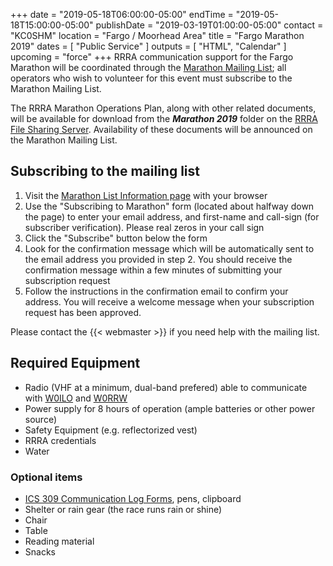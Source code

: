 +++
date = "2019-05-18T06:00:00-05:00"
endTime = "2019-05-18T15:00:00-05:00"
publishDate = "2019-03-19T01:00:00-05:00"
contact = "KC0SHM"
location = "Fargo / Moorhead Area"
title = "Fargo Marathon 2019"
dates = [ "Public Service" ]
outputs = [ "HTML", "Calendar" ]
upcoming = "force"
+++
RRRA communication support for the Fargo Marathon will be coordinated
through the
[Marathon Mailing List](https://lists.rrra.org/mailman/listinfo/marathon);
all operators who wish to volunteer for this event must subscribe to the
Marathon Mailing List.

The RRRA Marathon Operations Plan, along with other related documents,
will be available for download from the ***Marathon 2019*** folder on the
[RRRA File Sharing Server](https://cloud.rrra.org/index.php/login).
Availability of these documents will be announced on the Marathon
Mailing List.

## Subscribing to the mailing list

1. Visit the
[Marathon List Information
page](https://lists.rrra.org/mailman/listinfo/marathon)
 with your
browser
1. Use the "Subscribing to Marathon" form (located about halfway down
the page) to enter your email address, and first-name and call-sign
(for subscriber verification). Please real zeros in your call sign
1. Click the "Subscribe" button below the form
1. Look for the confirmation message which will be automatically sent
to the email address you provided in step 2. You should receive the
confirmation message within a few minutes of submitting your
subscription request
1. Follow the instructions in the confirmation email to confirm your
address. You will receive a welcome message when your subscription
request has been approved.

Please contact the {{< webmaster >}} if you need help with the mailing
list.

## Required Equipment 

* Radio (VHF at a minimum, dual-band prefered) able to communicate with [W0ILO](/radios/) and [W0RRW](/radios/red-river-valley-repeaters/)
* Power supply for 8 hours of operation (ample batteries or other power source)
* Safety Equipment (e.g. reflectorized vest)
* RRRA credentials
* Water

### Optional items

* [ICS 309 Communication Log Forms](http://www.minnesotaares.org/files/ICS%20309.pdf), pens, clipboard
* Shelter or rain gear (the race runs rain or shine)
* Chair
* Table
* Reading material
* Snacks
